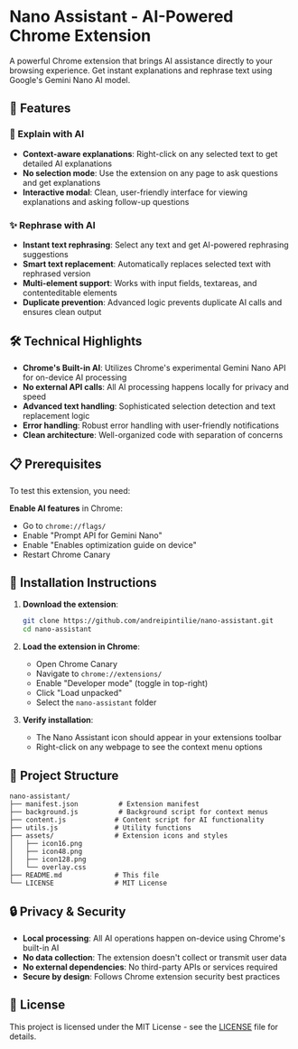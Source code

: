 # Nano Assistant - AI-Powered Chrome Extension

A powerful Chrome extension that brings AI assistance directly to your browsing experience. Get instant explanations and rephrase text using Google's Gemini Nano AI model.

## 🚀 Features

### 📝 Explain with AI

- **Context-aware explanations**: Right-click on any selected text to get detailed AI explanations
- **No selection mode**: Use the extension on any page to ask questions and get explanations
- **Interactive modal**: Clean, user-friendly interface for viewing explanations and asking follow-up questions

### ✨ Rephrase with AI

- **Instant text rephrasing**: Select any text and get AI-powered rephrasing suggestions
- **Smart text replacement**: Automatically replaces selected text with rephrased version
- **Multi-element support**: Works with input fields, textareas, and contenteditable elements
- **Duplicate prevention**: Advanced logic prevents duplicate AI calls and ensures clean output

## 🛠️ Technical Highlights

- **Chrome's Built-in AI**: Utilizes Chrome's experimental Gemini Nano API for on-device AI processing
- **No external API calls**: All AI processing happens locally for privacy and speed
- **Advanced text handling**: Sophisticated selection detection and text replacement logic
- **Error handling**: Robust error handling with user-friendly notifications
- **Clean architecture**: Well-organized code with separation of concerns

## 📋 Prerequisites

To test this extension, you need:

**Enable AI features** in Chrome:

- Go to `chrome://flags/`
- Enable "Prompt API for Gemini Nano"
- Enable "Enables optimization guide on device"
- Restart Chrome Canary

## 🔧 Installation Instructions

1. **Download the extension**:

   ```bash
   git clone https://github.com/andreipintilie/nano-assistant.git
   cd nano-assistant
   ```

2. **Load the extension in Chrome**:

   - Open Chrome Canary
   - Navigate to `chrome://extensions/`
   - Enable "Developer mode" (toggle in top-right)
   - Click "Load unpacked"
   - Select the `nano-assistant` folder

3. **Verify installation**:
   - The Nano Assistant icon should appear in your extensions toolbar
   - Right-click on any webpage to see the context menu options

## 📁 Project Structure

```
nano-assistant/
├── manifest.json          # Extension manifest
├── background.js          # Background script for context menus
├── content.js            # Content script for AI functionality
├── utils.js              # Utility functions
├── assets/               # Extension icons and styles
│   ├── icon16.png
│   ├── icon48.png
│   ├── icon128.png
│   └── overlay.css
├── README.md             # This file
└── LICENSE               # MIT License
```

## 🔒 Privacy & Security

- **Local processing**: All AI operations happen on-device using Chrome's built-in AI
- **No data collection**: The extension doesn't collect or transmit user data
- **No external dependencies**: No third-party APIs or services required
- **Secure by design**: Follows Chrome extension security best practices

## 📄 License

This project is licensed under the MIT License - see the [LICENSE](LICENSE) file for details.
